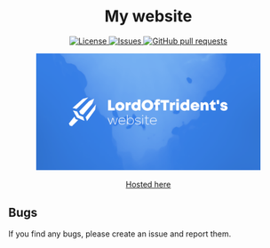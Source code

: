 <h1 align="center">My website</h1>
<p align="center">
	<a href="./LICENSE">
		<img alt="License" src="https://img.shields.io/badge/license-GPL v3-26c374?style=for-the-badge">
	</a>
	<a href="https://github.com/LordOfTrident/LordOfTrident.github.io/issues">
		<img alt="Issues" src="https://img.shields.io/github/issues/LordOfTrident/LordOfTrident.github.io?style=for-the-badge&color=4f79e4">
	</a>
	<a href="https://github.com/LordOfTrident/LordOfTrident.github.io/pulls">
		<img alt="GitHub pull requests" src="https://img.shields.io/github/issues-pr/LordOfTrident/LordOfTrident.github.io?style=for-the-badge&color=4f79e4">
	</a>
</p>
<p align="center"><img width="80%" src="res/imgs/card.png"></p>
<p align="center"><a href="https://LordOfTrident.github.io/">Hosted here</a></p>

## Bugs
If you find any bugs, please create an issue and report them.

